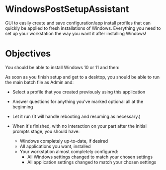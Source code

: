 # WindowsPostSetupAssistant
GUI to easily create and save configuration/app install profiles that can quickly be applied to fresh installations of Windows. Everything you need to set up your workstation the way you want it after installing Windows!

# Objectives
You should be able to install Windows 10 or 11 and then:

As soon as you finish setup and get to a desktop, you should be able to run the main batch file as Admin and:

* Select a profile that you created previously using this application
* Answer questions for anything you've marked optional all at the beginning

* Let it run (It will handle rebooting and resuming as necessary.)

* When it's finished, with no interaction on your part after the initial prompts stage, you should have:
    * Windows completely up-to-date, if desired
    * All applications you want, installed
    * Your workstation almost completely configured:
        * All Windows settings changed to match your chosen settings
        * All application settings changed to match your chosen settings